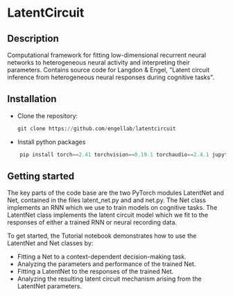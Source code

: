 # LatentCircuit
## Description
Computational framework for fitting low-dimensional recurrent neural networks to heterogeneous neural activity and interpreting their parameters. Contains source code for Langdon & Engel, "Latent circuit inference from heterogeneous neural responses during cognitive tasks".

## Installation
- Clone the repository:
    ```python
    git clone https://github.com/engellab/latentcircuit
    ```
- Install python packages
```python
    pip install torch==2.41 torchvision==0.19.1 torchaudio==2.4.1 jupyter==1.1.1 pandas==2.0.3 scipy==1.10.1  seaborn==0.13.2
```

## Getting started
The key parts of the code base are the two PyTorch modules LatentNet and Net, contained in the files latent_net.py and and net.py. The Net class implements an RNN which we use to train models on cognitive tasks. The LatentNet class implements
the latent circuit model which we fit to the responses of either a trained RNN or neural recording data.

To get started, the Tutorial notebook demonstrates how to use the LatentNet and Net classes by:
- Fitting a Net to a context-dependent decision-making task.
- Analyzing the parameters and performance of the trained Net.
- Fitting a LatentNet to the responses of the trained Net.
- Analyzing the resulting latent circuit mechanism arising from the LatentNet parameters.

